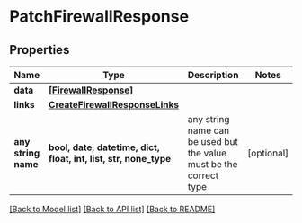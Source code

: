 # PatchFirewallResponse


## Properties
Name | Type | Description | Notes
------------ | ------------- | ------------- | -------------
**data** | [**[FirewallResponse]**](FirewallResponse.md) |  | 
**links** | [**CreateFirewallResponseLinks**](CreateFirewallResponseLinks.md) |  | 
**any string name** | **bool, date, datetime, dict, float, int, list, str, none_type** | any string name can be used but the value must be the correct type | [optional]

[[Back to Model list]](../README.md#documentation-for-models) [[Back to API list]](../README.md#documentation-for-api-endpoints) [[Back to README]](../README.md)


